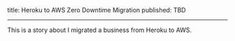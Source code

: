 title: Heroku to AWS Zero Downtime Migration
published: TBD

---

This is a story about I migrated a business from Heroku to AWS.

